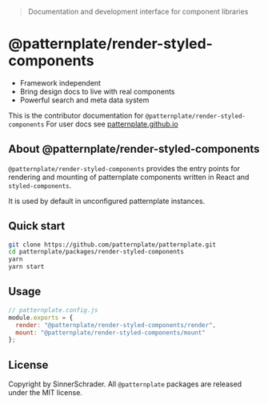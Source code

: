 > Documentation and development interface for component libraries

# @patternplate/render-styled-components

* Framework independent
* Bring design docs to live with real components
* Powerful search and meta data system

This is the contributor documentation for `@patternplate/render-styled-components`
For user docs see [patternplate.github.io](https://patternplate.github.io)

## About @patternplate/render-styled-components

`@patternplate/render-styled-components` provides the entry points for rendering and mounting
of patternplate components written in React and `styled-components`. 

It is used by default in unconfigured patternplate instances.

## Quick start

```sh
git clone https://github.com/patternplate/patternplate.git
cd patternplate/packages/render-styled-components
yarn
yarn start
```

## Usage

```js
// patternplate.config.js
module.exports = {
  render: "@patternplate/render-styled-components/render",
  mount: "@patternplate/render-styled-components/mount"
};
```

## License

Copyright by SinnerSchrader. All `@patternplate` packages are released under the MIT license.

